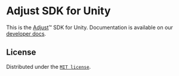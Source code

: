 # Adjust SDK for Unity

This is the [Adjust](https://adjust.com)™  SDK for Unity. Documentation is available on our [developer docs](https://dev.adjust.com/en/sdk/unity/?version=v5).

## License

Distributed under the [`MIT license`](LICENSE).

